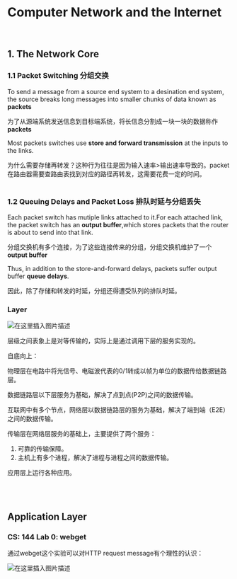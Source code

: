 # Computer Network and the Internet
<br/>

## 1. The Network Core

### 1.1 Packet Switching 分组交换

To send a message from a source end system to a desination end system, the source breaks long messages into smaller chunks of data known as **packets**

为了从源端系统发送信息到目标端系统，将长信息分割成一块一块的数据称作**packets**

Most packets switches use **store and forward transmission** at the inputs to the links.

为什么需要存储再转发？这种行为往往是因为输入速率>输出速率导致的。packet在路由器需要查路由表找到对应的路径再转发，这需要花费一定的时间。
<br/>
<br/>

### 1.2 Queuing Delays and Packet Loss 排队时延与分组丢失

Each packet switch has mutiple links attached to it.For each attached link, the packet switch has an **output buffer**,which stores packets that the router is about to send into that link.

分组交换机有多个连接，为了这些连接传来的分组，分组交换机维护了一个**output buffer**

Thus, in addition to the store-and-forward delays, packets suffer output buffer **queue delays**.

因此，除了存储和转发的时延，分组还得遭受队列的排队时延。



### Layer
![在这里插入图片描述](https://img-blog.csdnimg.cn/7ac27e2c901943d9953ac4e9766098f1.png)



层级之间表象上是对等传输的，实际上是通过调用下层的服务实现的。

自底向上：

物理层在电路中将光信号、电磁波代表的0/1转成以帧为单位的数据传给数据链路层。

数据链路层以下层服务为基础，解决了点到点(P2P)之间的数据传输。

互联网中有多个节点，网络层以数据链路层的服务为基础，解决了端到端（E2E）之间的数据传输。

传输层在网络层服务的基础上，主要提供了两个服务：

1. 可靠的传输保障。
2. 主机上有多个进程，解决了进程与进程之间的数据传输。

应用层上运行各种应用。

<br/>
<br/>



## Application Layer




### CS: 144 Lab 0: webget

通过webget这个实验可以对HTTP request message有个理性的认识：

![在这里插入图片描述](https://img-blog.csdnimg.cn/2468e3fd387344b0b90ac37900ecd8a9.png)
